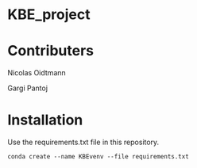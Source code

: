 # KBE_project

# Contributers

Nicolas Oidtmann

Gargi Pantoj

# Installation

Use the requirements.txt file in this repository. 

```console
conda create --name KBEvenv --file requirements.txt
```

